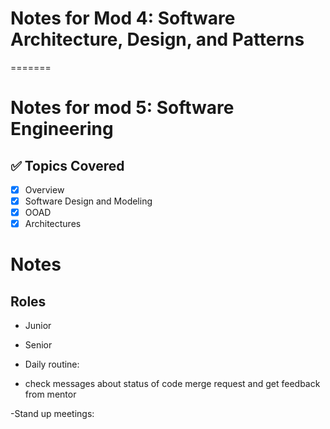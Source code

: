 # Notes for Mod 4: Software Architecture, Design, and Patterns
=======
# Notes for mod 5: Software Engineering

## ✅ Topics Covered
- [x] Overview
- [x] Software Design and Modeling
- [x] OOAD
- [x] Architectures

#  Notes

## Roles

- Junior
- Senior

- Daily routine: 
- check messages about status of code merge request and get feedback from mentor


-Stand up meetings: 
